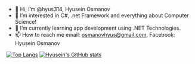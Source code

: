 - 👋 Hi, I’m @hyus314, Hyusein Osmanov
- 👀 I’m interested in C#, .net Framework and everything about Computer Science!
- 🌱 I’m currently learning app development using .NET Technologies.
- 📫 How to reach me email: osmanovhyus@gmail.com, Facebook: Hyusein Osmanov

[![Top Langs](https://github-readme-stats-git-masterrstaa-rickstaa.vercel.app/api/top-langs/?username=hyus314&theme=dracula)](https://github.com/hyus314/github-readme-stats) [![Hyusein's GitHub stats](https://github-readme-stats.vercel.app/api?username=hyus314&theme=dracula)](https://github.com/anuraghazra/github-readme-stats)
